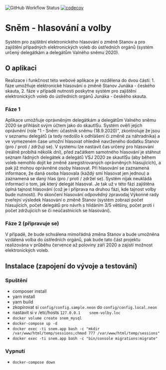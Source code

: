 ![GitHub Workflow Status](https://img.shields.io/github/workflow/status/skaut/snem-volby/main)
[![codecov](https://codecov.io/gh/skaut/snem-volby/branch/master/graph/badge.svg?token=BW6FS72IU2)](https://codecov.io/gh/skaut/snem-volby)


# Sněm - hlasování a volby
Systém pro zajištění elektronického hlasování o změně Stanov a pro zajištění případných elektronických voleb do ústředních orgánů (systém určený delegátkám a delegátům Valného sněmu 2020).

## O aplikaci
Realizace i funkčnost této webové aplikace je rozdělena do dvou částí: 1. fáze umožňuje elektronické hlasování o změně Stanov Junáka - českého skauta, 2. fáze v případě nutnosti poskytne systém pro zajištění elektronických voleb do ústředních orgánů Junáka - českého skauta.

### Fáze 1
Aplikace umožňuje oprávněným delegátkám a delegátům Valného sněmu 2020 se přihlásit svým účtem jako do skautISu. Systém ověří jejich oprávnění (role "1 - Sněm: účastník  sněmu (18.9.2020)", zkontroluje že jsou v seznamu delegátů (a tedy nedošlo k odhlášení či změně za náhradníka) a ve vymezeném čase umožní hlasovat ohledně navrženého dodatku Stanov (pro / proti / zdržuji se).
V systému lze nastavit čas určený pro hlasování (reálně probíhá několik dní), před začátkem samotného hlasování je stáhnut seznam řádných delegátek a delegátů VSJ 2020 ze skautISu (aby během voleb nemohlo dojít ke změně zaregistrovaných oprávněných hlasujících), a pak již mohou oprávněné osoby hlasovat. Při hlasování se zaznamená informace, že daná osoba hlasovala (každý smí hlasovat jen jednou) a zaznamená se daný hlas (pro / proti / zdržel se). Systém nijak neukládá informaci o tom, jak který delegát hlasoval. Je tak už v této fázi zajištěna úplná tajnost hlasování (což je i příprava na druhou fázi, kde tajnost volby bude nutností).
Po skončení hlasování odpovědný zpravodaj Výkonné rady zveřejní výsledek hlasování o změně Stanov (systém zobrazí počet hlasujících, počet delegátů pro návrh s hlídáním 3/5 většiny, počet proti i počet zdržujících se či neúčastnících se hlasování).

### Fáze 2 (připravuje se)
V případě, že bude schválena mimořádná změna Stanov a bude umožněna vzdálená volba do ústředních orgánů, pak bude tato část projektu realizována v průběhu července až poloviny září 2020 a zajistí možnost elektronických voleb.


## Instalace (zapojení do vývoje a testování)

### Spuštění
- composer install
- yarn install
- yarn build
- zkopírovat si `config/config.sample.neon` do `config/config.local.neon`
- nastavit si v /etc/hosts `127.0.0.1    snem-volby.loc`
- `docker volume create snem_mysql`
- `docker-compose up -d`
- `docker exec -ti snem.app bash -c "mkdir /var/www/html/temp/sessions;chmod 777 /var/www/html/temp/sessions"`
- `docker exec -ti snem.app bash -c "bin/console migrations:migrate"`

### Vypnutí
- `docker-compose down`
